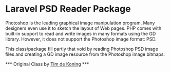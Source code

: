 Laravel PSD Reader Package
======

Photoshop is the leading graphical image manipulation program. Many designers even use it to sketch the layout of Web pages. PHP comes with built-in support to read and write images in many formats using the GD library. However, it does not support the Photoshop image format: PSD.

This class/package fill partly that void by reading Photoshop PSD image files and creating a GD image resource from the Photoshop image bitmaps.

*** Original Class by [Tim de Koning](http://www.phpclasses.org/package/3627-PHP-Open-images-in-the-PhotoShop-PSD-format.html) ***